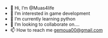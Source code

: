 - 👋 Hi, I’m @Muas4life
- 👀 I’m interested in game development 
- 🌱 I’m currently learning python
- 💞️ I’m looking to collaborate on....
- 📫 How to reach me gemoua00@gmail.com

<!---
Muas4life/Muas4life is a ✨ special ✨ repository because its `README.md` (this file) appears on your GitHub profile.
You can click the Preview link to take a look at your changes.
--->
